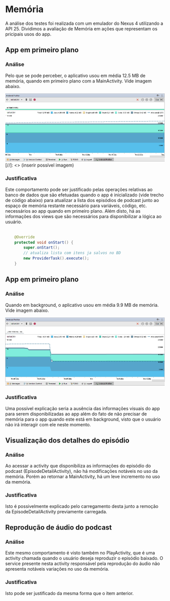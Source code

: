 # Memória

A análise dos testes foi realizada com um emulador do Nexus 4 utilizando a API 25. Dividimos a avaliação de Memória em ações que representam os pricipais usos do app.

## App em primeiro plano

### Análise

Pelo que se pode perceber, o aplicativo usou em média 12.5 MB de memória, quando em primeiro plano com a MainActivity. Vide imagem abaixo.

![Alt memory_main_activity](Imgs/memory_main_activity.PNG)
[//]: <> (inserir possível imagem)

### Justificativa

Este comportamento pode ser justificado pelas operações relativas ao banco de dados que são efetuadas quando o app é inicializado (vide trecho de código abaixo) para atualizar a lista dos episódios de podcast junto ao espaço de memória restante necessário para variáveis, código, etc. necessários ao app quando em primeiro plano. Além disto, há as informações dos views que são necessários para disponibilizar a lógica ao usuário.

```java

	@Override
    protected void onStart() {
        super.onStart();
        // atualiza lista com itens ja salvos no BD
        new ProviderTask().execute();
    }

```


## App em primeiro plano

### Análise

Quando em background, o aplicativo usou em média 9.9 MB de memória. Vide imagem abaixo.

![Alt memory_main_background](Imgs/memory_main_background.PNG)

### Justificativa

Uma possível explicação seria a ausência das informações visuais do app para serem disponibilizadas ao app além do fato de não precisar de memória para o app quando este está em background, visto que o usuário não irá interagir com ele neste momento.

## Visualização dos detalhes do episódio

### Análise

Ao acessar a activity que disponibiliza as informações do episódio do podcast (EpisodeDetailActivity), não há modificações notáveis no uso da memória. Porém ao retornar a MainActivity, há um leve incremento no uso da memória.

### Justificativa

Isto é possivelmente explicado pelo carregamento desta junto a remoção da EpisodeDetailActivity previamente carregada.

## Reprodução de áudio do podcast

### Análise

Este mesmo comportamento é visto também no PlayActivity, que é uma activity chamada quando o usuário deseja reproduzir o episódio baixado. O service presente nesta activity responsável pela reprodução do áudio não apresenta notáveis variações no uso da memória.

### Justificativa

Isto pode ser justificado da mesma forma que o item anterior.